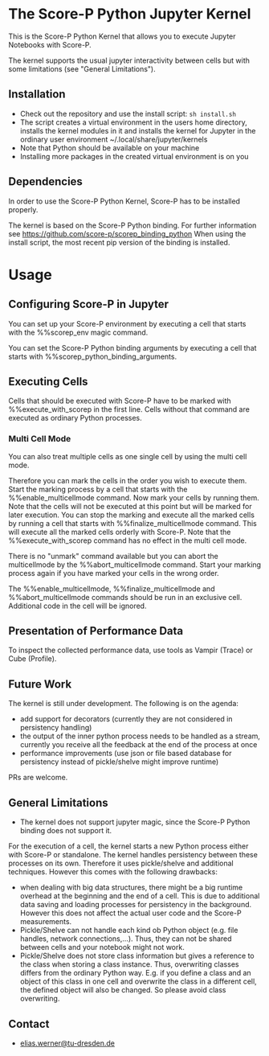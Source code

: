 # The Score-P Python Jupyter Kernel
This is the Score-P Python Kernel that allows you to execute Jupyter Notebooks with Score-P.

The kernel supports the usual jupyter interactivity between cells but with some limitations (see "General Limitations").

## Installation

* Check out the repository and use the install script: `sh install.sh`
* The script creates a virtual environment in the users home directory, installs the kernel 
modules in it and installs the kernel for Jupyter in the ordinary user environment 
~/.local/share/jupyter/kernels
* Note that Python should be available on your machine
* Installing more packages in the created virtual environment is on you


## Dependencies
In order to use the Score-P Python Kernel, Score-P has to be installed properly.

The kernel is based on the Score-P Python binding. For further information see https://github.com/score-p/scorep_binding_python
When using the install script, the most recent pip version of the binding is installed.

# Usage

## Configuring Score-P in Jupyter
You can set up your Score-P environment by executing a cell that starts with the %%scorep_env magic command.

You can set the Score-P Python binding arguments by executing a cell that starts with %%scorep_python_binding_arguments.

## Executing Cells 
Cells that should be executed with Score-P have to be marked with %%execute_with_scorep in the first line. Cells without that command are executed as ordinary Python processes.

### Multi Cell Mode
You can also treat multiple cells as one single cell by using the multi cell mode.

Therefore you can mark the cells in the order you wish to execute them. Start the marking process by a cell that starts with the %%enable_multicellmode command.
Now mark your cells by running them. Note that the cells will not be executed at this point but will be marked for later execution.
You can stop the marking and execute all the marked cells by running a cell that starts with %%finalize_multicellmode command.
This will execute all the marked cells orderly with Score-P. Note that the %%execute_with_scorep command has no effect in the multi cell mode.

There is no "unmark" command available but you can abort the multicellmode by the %%abort_multicellmode command. Start your marking process again if you have marked your cells in the wrong order.

The %%enable_multicellmode, %%finalize_multicellmode and %%abort_multicellmode commands should be run in an exclusive cell. Additional code in the cell will be ignored.

## Presentation of Performance Data

To inspect the collected performance data, use tools as Vampir (Trace) or Cube (Profile).

## Future Work

The kernel is still under development. The following is on the agenda:
 
 - add support for decorators (currently they are not considered in persistency handling)
 - the output of the inner python process needs to be handled as a stream, currently you receive all the feedback at the end of the process at once
 - performance improvements (use json or file based database for persistency instead of pickle/shelve might improve runtime)
 
PRs are welcome.

## General Limitations 

* The kernel does not support jupyter magic, since the Score-P Python binding does not support it.

For the execution of a cell, the kernel starts a new Python process either with Score-P or standalone. The kernel handles persistency between these processes on its own. Therefore it uses pickle/shelve and additional techniques. However this comes with the following drawbacks:

* when dealing with big data structures, there might be a big runtime overhead at the beginning and the end of a cell. This is due to additional data saving and loading processes for persistency in the background. However this does not affect the actual user code and the Score-P measurements.
* Pickle/Shelve can not handle each kind ob Python object (e.g. file handles, network connections,...). Thus, they can not be shared between cells and your notebook might not work.
* Pickle/Shelve does not store class information but gives a reference to the class when storing a class instance. Thus, overwriting classes differs from the ordinary Python way. E.g. if you define a class and an object of this class in one cell and overwrite the class in a different cell, the defined object will also be changed. So please avoid class overwriting.

## Contact

*  elias.werner@tu-dresden.de


